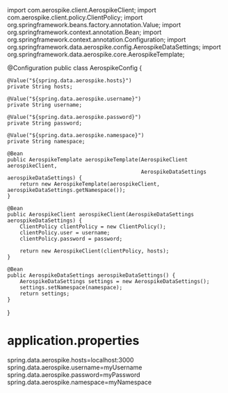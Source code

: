 import com.aerospike.client.AerospikeClient;
import com.aerospike.client.policy.ClientPolicy;
import org.springframework.beans.factory.annotation.Value;
import org.springframework.context.annotation.Bean;
import org.springframework.context.annotation.Configuration;
import org.springframework.data.aerospike.config.AerospikeDataSettings;
import org.springframework.data.aerospike.core.AerospikeTemplate;

@Configuration
public class AerospikeConfig {

    @Value("${spring.data.aerospike.hosts}")
    private String hosts;

    @Value("${spring.data.aerospike.username}")
    private String username;

    @Value("${spring.data.aerospike.password}")
    private String password;

    @Value("${spring.data.aerospike.namespace}")
    private String namespace;

    @Bean
    public AerospikeTemplate aerospikeTemplate(AerospikeClient aerospikeClient,
                                               AerospikeDataSettings aerospikeDataSettings) {
        return new AerospikeTemplate(aerospikeClient, aerospikeDataSettings.getNamespace());
    }

    @Bean
    public AerospikeClient aerospikeClient(AerospikeDataSettings aerospikeDataSettings) {
        ClientPolicy clientPolicy = new ClientPolicy();
        clientPolicy.user = username;
        clientPolicy.password = password;

        return new AerospikeClient(clientPolicy, hosts);
    }

    @Bean
    public AerospikeDataSettings aerospikeDataSettings() {
        AerospikeDataSettings settings = new AerospikeDataSettings();
        settings.setNamespace(namespace);
        return settings;
    }
}


# application.properties
spring.data.aerospike.hosts=localhost:3000
spring.data.aerospike.username=myUsername
spring.data.aerospike.password=myPassword
spring.data.aerospike.namespace=myNamespace

